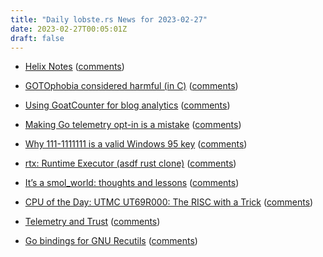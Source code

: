 ```yaml
---
title: "Daily lobste.rs News for 2023-02-27"
date: 2023-02-27T00:05:01Z
draft: false
---
```






- [Helix Notes](https://wiki.alopex.li/HelixNotes)
  ([comments](https://lobste.rs/s/nvoikx/helix_notes))



- [GOTOphobia considered harmful (in C)](https://blog.joren.ga/gotophobia-harmful)
  ([comments](https://lobste.rs/s/hiteri/gotophobia_considered_harmful_c))



- [Using GoatCounter for blog analytics](https://eli.thegreenplace.net/2023/using-goatcounter-for-blog-analytics/)
  ([comments](https://lobste.rs/s/wk58us/using_goatcounter_for_blog_analytics))



- [Making Go telemetry opt-in is a mistake](https://twi.github.io/blog/making-go-telemetry-opt-in-is-a-mistake.html)
  ([comments](https://lobste.rs/s/eyjoiw/making_go_telemetry_opt_is_mistake))



- [Why 111-1111111 is a valid Windows 95 key](https://www.youtube.com/watch?v=cwyH59nACzQ)
  ([comments](https://lobste.rs/s/nuavpd/why_111_1111111_is_valid_windows_95_key))



- [rtx: Runtime Executor (asdf rust clone)](https://github.com/jdxcode/rtx/)
  ([comments](https://lobste.rs/s/z1oxpp/rtx_runtime_executor_asdf_rust_clone))



- [It’s a smol_world: thoughts and lessons](https://tendril.blog/@snej/log2/133/)
  ([comments](https://lobste.rs/s/igud1r/it_s_smol_world_thoughts_lessons))



- [CPU of the Day: UTMC UT69R000: The RISC with a Trick](https://www.cpushack.com/2019/03/01/cpu-of-the-day-utmc-ut69r000-the-risc-with-a-trick/)
  ([comments](https://lobste.rs/s/wmed5h/cpu_day_utmc_ut69r000_risc_with_trick))



- [Telemetry and Trust](https://ashtonkemerling.com/posts/go-telemetry/)
  ([comments](https://lobste.rs/s/cihqdf/telemetry_trust))



- [Go bindings for GNU Recutils](https://git.sr.ht/~timetoplatypus/recfile)
  ([comments](https://lobste.rs/s/yfbmlf/go_bindings_for_gnu_recutils))


